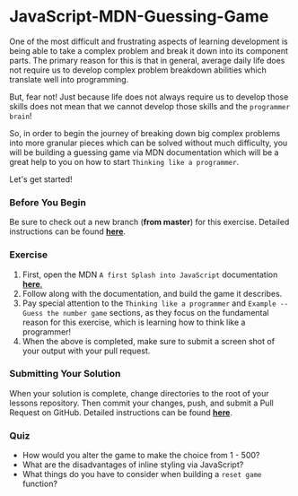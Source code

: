 # JavaScript-MDN-Guessing-Game

One of the most difficult and frustrating aspects of learning development is being able to take a complex problem and break it down into its component parts. The primary reason for this is that in general, average daily life does not require us to develop complex problem breakdown abilities which translate well into programming.

But, fear not! Just because life does not always require us to develop those skills does not mean that we cannot develop those skills and the `programmer brain`!

So, in order to begin the journey of breaking down big complex problems into more granular pieces which can be solved without much difficulty, you will be building a guessing game via MDN documentation which will be a great help to you on how to start `Thinking like a programmer`.

Let's get started!

### Before You Begin

Be sure to check out a new branch (**from master**) for this exercise. Detailed instructions can be found [**here**](../../guides/before-each-exercise.md).

### Exercise

1. First, open the MDN `A first Splash into JavaScript` documentation [**here**.](https://developer.mozilla.org/en-US/docs/Learn/JavaScript/First_steps/A_first_splash)
2. Follow along with the documentation, and build the game it describes.
3. Pay special attention to the `Thinking like a programmer` and `Example -- Guess the number game` sections, as they focus on the fundamental reason for this exercise, which is learning how to think like a programmer!
4. When the above is completed, make sure to submit a screen shot of your output with your pull request.

### Submitting Your Solution

When your solution is complete, change directories to the root of your lessons repository. Then commit your changes, push, and submit a Pull Request on GitHub. Detailed instructions can be found [**here**](../../guides/after-each-exercise.md).

### Quiz

- How would you alter the game to make the choice from 1 - 500?
- What are the disadvantages of inline styling via JavaScript?
- What things do you have to consider when building a `reset game` function?
